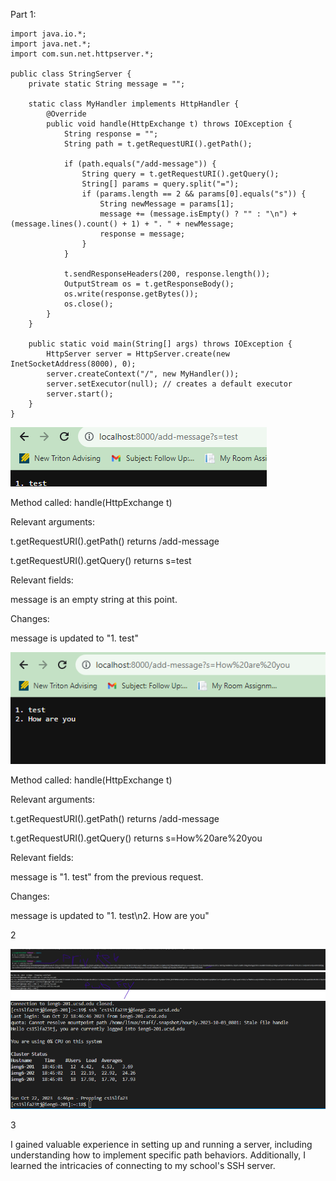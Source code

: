 
Part 1:



```
import java.io.*;
import java.net.*;
import com.sun.net.httpserver.*;

public class StringServer {
    private static String message = "";

    static class MyHandler implements HttpHandler {
        @Override
        public void handle(HttpExchange t) throws IOException {
            String response = "";
            String path = t.getRequestURI().getPath();

            if (path.equals("/add-message")) {
                String query = t.getRequestURI().getQuery();
                String[] params = query.split("=");
                if (params.length == 2 && params[0].equals("s")) {
                    String newMessage = params[1];
                    message += (message.isEmpty() ? "" : "\n") + (message.lines().count() + 1) + ". " + newMessage;
                    response = message;
                }
            }

            t.sendResponseHeaders(200, response.length());
            OutputStream os = t.getResponseBody();
            os.write(response.getBytes());
            os.close();
        }
    }

    public static void main(String[] args) throws IOException {
        HttpServer server = HttpServer.create(new InetSocketAddress(8000), 0);
        server.createContext("/", new MyHandler());
        server.setExecutor(null); // creates a default executor
        server.start();
    }
}
```

 ![Image](2-1.png)


 
Method called: handle(HttpExchange t)

Relevant arguments:


t.getRequestURI().getPath() returns /add-message


t.getRequestURI().getQuery() returns s=test


Relevant fields:


message is an empty string at this point.


Changes:


message is updated to "1. test"



 ![Image](2-2.png)

Method called: handle(HttpExchange t)


Relevant arguments:


t.getRequestURI().getPath() returns /add-message


t.getRequestURI().getQuery() returns s=How%20are%20you


Relevant fields:


message is "1. test" from the previous request.


Changes:


message is updated to "1. test\n2. How are you"




2

![Image](erm1.png)
![Image](erm2.png)
![Image](3-3.png)



3


I gained valuable experience in setting up and running a server, including understanding how to implement specific path behaviors. Additionally, I learned the intricacies of connecting to my school's SSH server.
